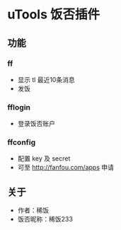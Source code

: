 # uTools 饭否插件

## 功能

### ff

- 显示 tl 最近10条消息
- 发饭

### fflogin

- 登录饭否账户

### ffconfig

- 配置 key 及 secret 
- 可至 http://fanfou.com/apps 申请

## 关于

- 作者：稀饭
- 饭否昵称：稀饭233
